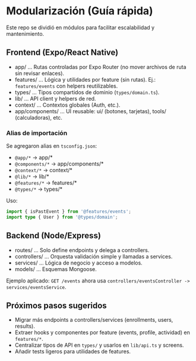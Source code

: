 # Modularización (Guía rápida)

Este repo se dividió en módulos para facilitar escalabilidad y mantenimiento.

## Frontend (Expo/React Native)

- app/ … Rutas controladas por Expo Router (no mover archivos de ruta sin revisar enlaces).
- features/ … Lógica y utilidades por feature (sin rutas). Ej.: `features/events` con helpers reutilizables.
- types/ … Tipos compartidos de dominio (`types/domain.ts`).
- lib/ … API client y helpers de red.
- context/ … Contextos globales (Auth, etc.).
- app/components/ … UI reusable: ui/ (botones, tarjetas), tools/ (calculadoras), etc.

### Alias de importación

Se agregaron alias en `tsconfig.json`:

- `@app/*` → app/*
- `@components/*` → app/components/*
- `@context/*` → context/*
- `@lib/*` → lib/*
- `@features/*` → features/*
- `@types/*` → types/*

Uso:

```ts
import { isPastEvent } from '@features/events';
import type { User } from '@types/domain';
```

## Backend (Node/Express)

- routes/ … Solo define endpoints y delega a controllers.
- controllers/ … Orquesta validación simple y llamadas a services.
- services/ … Lógica de negocio y acceso a modelos.
- models/ … Esquemas Mongoose.

Ejemplo aplicado: `GET /events` ahora usa `controllers/eventsController -> services/eventsService`.

## Próximos pasos sugeridos

- Migrar más endpoints a controllers/services (enrollments, users, results).
- Extraer hooks y componentes por feature (events, profile, actividad) en `features/*`.
- Centralizar tipos de API en `types/` y usarlos en `lib/api.ts` y screens.
- Añadir tests ligeros para utilidades de features.
